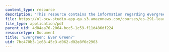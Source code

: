 ```yaml
---
content_type: resource
description: 'This resource contains the information regarding evergreen: ever green?'
file: https://ol-ocw-studio-app-qa.s3.amazonaws.com/courses/es-291-learning-seminar-experiments-in-education-spring-2003/7bc470b31c6345c3d062d02e8f6c2963_MITES_291S03_evrgrn.pdf
file_type: application/pdf
parent_uid: 4d84aa76-2064-bcc5-1c59-f11d486df224
resourcetype: Document
title: 'Evergreen: Ever Green?'
uid: 7bc470b3-1c63-45c3-d062-d02e8f6c2963
---
```

